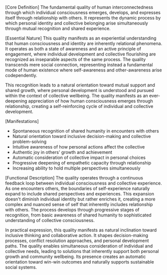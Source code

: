 [Core Definition]
The fundamental quality of human interconnectedness through which individual consciousness emerges, develops, and expresses itself through relationship with others. It represents the dynamic process by which personal identity and collective belonging arise simultaneously through mutual recognition and shared experience.

[Essential Nature]
This quality manifests as an experiential understanding that human consciousness and identity are inherently relational phenomena. It operates as both a state of awareness and an active principle of engagement, where individual development and collective flourishing are recognized as inseparable aspects of the same process. The quality transcends mere social connection, representing instead a fundamental mode of human existence where self-awareness and other-awareness arise codependently.

This recognition leads to a natural orientation toward mutual support and shared growth, where personal development is understood and pursued within the context of collective wellbeing. The quality manifests as an ever-deepening appreciation of how human consciousness emerges through relationship, creating a self-reinforcing cycle of individual and collective development.

[Manifestations]
- Spontaneous recognition of shared humanity in encounters with others
- Natural orientation toward inclusive decision-making and collective problem-solving
- Intuitive awareness of how personal actions affect the collective
- Authentic joy in others' growth and achievement
- Automatic consideration of collective impact in personal choices
- Progressive deepening of empathetic capacity through relationship
- Increasing ability to hold multiple perspectives simultaneously

[Functional Description]
The quality operates through a continuous feedback loop between individual consciousness and collective experience. As one encounters others, the boundaries of self-experience naturally expand to include shared perspectives and experiences. This expansion doesn't diminish individual identity but rather enriches it, creating a more complex and nuanced sense of self that inherently includes relationship with others. The process develops through progressive stages of recognition, from basic awareness of shared humanity to sophisticated understanding of collective consciousness.

In practical expression, this quality manifests as natural inclination toward inclusive thinking and collaborative action. It shapes decision-making processes, conflict resolution approaches, and personal development paths. The quality enables simultaneous consideration of individual and collective needs, leading to solutions that inherently support both personal growth and community wellbeing. Its presence creates an automatic orientation toward win-win outcomes and naturally supports sustainable social systems.